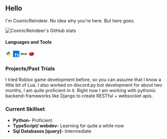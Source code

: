 ## Hello
I'm CosmicReindeer. No idea why you're here. But here goes.

![CosmicReindeer's GitHub stats](https://github-readme-stats.vercel.app/api?username=CosmicReindeer&custom_title=CosmicReindeer's+Stats&count_private=true&include_all_commits=true&hide=contribs,issues&theme=react)

#### Languages and Tools
<code><img height="20" src ="https://raw.githubusercontent.com/github/explore/80688e429a7d4ef2fca1e82350fe8e3517d3494d/topics/python/python.png"/></code>
<code><img height="20" src="https://raw.githubusercontent.com/github/explore/80688e429a7d4ef2fca1e82350fe8e3517d3494d/topics/typescript/typescript.png"></code>
<code><img height="20" src="https://raw.githubusercontent.com/github/explore/80688e429a7d4ef2fca1e82350fe8e3517d3494d/topics/django/django.png"/></code>
<code><img height="20" src="https://raw.githubusercontent.com/github/explore/80688e429a7d4ef2fca1e82350fe8e3517d3494d/topics/redis/redis.png"/></code>


### Projects/Past Trials
I tried Roblox game development before, so you can assume that I know a little bit of Lua.
I also worked on discord.py bot development for about two months, I am quite proficient in it.
Right now I am working with pythonic backend-frameworks like Django to create RESTful + websocket apis.

### Current Skillset
- **Python-** Proficient
- **TypeScript/ webdev-** Learning for quite a while now
- **Sql Databases [query]-** Intermediate

<!--
**PsychicSimp/PsychicSimp** is a ✨ _special_ ✨ repository because its `README.md` (this file) appears on your GitHub profile.

Here are some ideas to get you started:

- 🔭 I’m currently working on ...
- 🌱 I’m currently learning ...
- 👯 I’m looking to collaborate on ...
- 🤔 I’m looking for help with ...
- 💬 Ask me about ...
- 📫 How to reach me: ...
- 😄 Pronouns: ...
- ⚡ Fun fact: ...
-->
